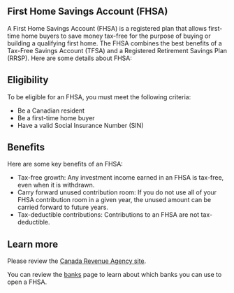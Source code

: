 
## First Home Savings Account (FHSA)

A First Home Savings Account (FHSA) is a registered plan that allows first-time home buyers to save money tax-free for the purpose of buying or building a qualifying first home. The FHSA combines the best benefits of a Tax-Free Savings Account (TFSA) and a Registered Retirement Savings Plan (RRSP). Here are some details about FHSA:

## Eligibility

To be eligible for an FHSA, you must meet the following criteria:
- Be a Canadian resident
- Be a first-time home buyer
- Have a valid Social Insurance Number (SIN)

## Benefits

Here are some key benefits of an FHSA:
- Tax-free growth: Any investment income earned in an FHSA is tax-free, even when it is withdrawn.
- Carry forward unused contribution room: If you do not use all of your FHSA contribution room in a given year, the unused amount can be carried forward to future years.
- Tax-deductible contributions: Contributions to an FHSA are not tax-deductible.

## Learn more

Please review the [Canada Revenue Agency site](https://www.canada.ca/en/revenue-agency/services/tax/individuals/topics/first-home-savings-account.html).

You can review the [banks](./banks.md) page to learn about which banks you can use to open a FHSA.